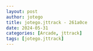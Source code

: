 ```yaml
---
layout: post
author: jotego
title: jotego.jttrack - 261a0ce
date: 2024-05-31
categories: [Arcade, jttrack]
tags: [jotego.jttrack]
---
```


